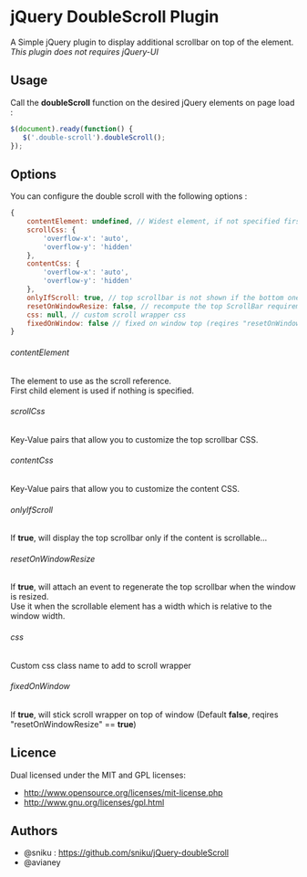 # jQuery DoubleScroll Plugin

A Simple jQuery plugin to display additional scrollbar on top of the element.  
*This plugin does not requires jQuery-UI*

## Usage

Call the **doubleScroll** function on the desired jQuery elements on page load :  

```javascript
$(document).ready(function() {
   $('.double-scroll').doubleScroll();
});
```

## Options

You can configure the double scroll with the following options :  
```javascript
{
	contentElement: undefined, // Widest element, if not specified first child element will be used
	scrollCss: {                
		'overflow-x': 'auto',
		'overflow-y': 'hidden'
	},
	contentCss: {
		'overflow-x': 'auto',
		'overflow-y': 'hidden'
	},
	onlyIfScroll: true, // top scrollbar is not shown if the bottom one is not present
	resetOnWindowResize: false, // recompute the top ScrollBar requirements when the window is resized
	css: null, // custom scroll wrapper css 
	fixedOnWindow: false // fixed on window top (reqires "resetOnWindowResize" == true)
}
```

######  contentElement

The element to use as the scroll reference.  
First child element is used if nothing is specified.

######  scrollCss

Key-Value pairs that allow you to customize the top scrollbar CSS.

######  contentCss

Key-Value pairs that allow you to customize the content CSS.

######  onlyIfScroll

If **true**, will display the top scrollbar only if the content is scrollable...

######  resetOnWindowResize

If **true**, will attach an event to regenerate the top scrollbar when the window is resized.  
Use it when the scrollable element has a width which is relative to the window width.

###### css
Custom css class name to add to scroll wrapper

###### fixedOnWindow
If **true**, will stick scroll wrapper on top of window (Default **false**, reqires "resetOnWindowResize" == **true**)

## Licence

Dual licensed under the MIT and GPL licenses:
-  http://www.opensource.org/licenses/mit-license.php
-  http://www.gnu.org/licenses/gpl.html

## Authors

-  @sniku : https://github.com/sniku/jQuery-doubleScroll
-  @avianey
